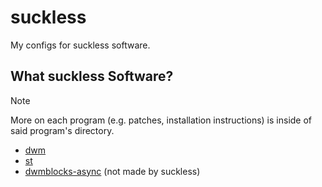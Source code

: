 # suckless
My configs for suckless software.

## What suckless Software?
>[!NOTE]
>More on each program (e.g. patches, installation instructions) is inside of said program's directory.

- [dwm](dwm/README.md)
- [st](st/README.md)
- [dwmblocks-async](dwmblocks-async/README.md) (not made by suckless)
